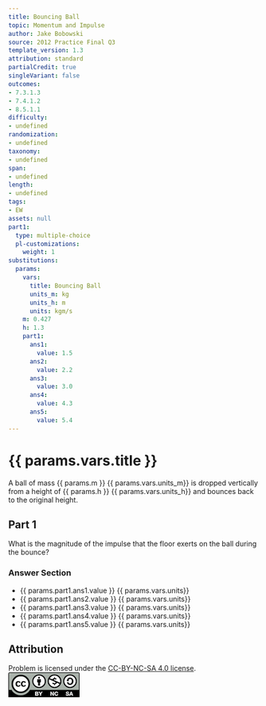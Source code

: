 ```yaml
---
title: Bouncing Ball
topic: Momentum and Impulse
author: Jake Bobowski
source: 2012 Practice Final Q3
template_version: 1.3
attribution: standard
partialCredit: true
singleVariant: false
outcomes:
- 7.3.1.3
- 7.4.1.2
- 8.5.1.1
difficulty:
- undefined
randomization:
- undefined
taxonomy:
- undefined
span:
- undefined
length:
- undefined
tags:
- EW
assets: null
part1:
  type: multiple-choice
  pl-customizations:
    weight: 1
substitutions:
  params:
    vars:
      title: Bouncing Ball
      units_m: kg
      units_h: m
      units: kgm/s
    m: 0.427
    h: 1.3
    part1:
      ans1:
        value: 1.5
      ans2:
        value: 2.2
      ans3:
        value: 3.0
      ans4:
        value: 4.3
      ans5:
        value: 5.4
---
```

# {{ params.vars.title }}
A ball of mass {{ params.m }} {{ params.vars.units_m}} is dropped vertically from a height of {{ params.h }} {{ params.vars.units_h}} and bounces back to the original height.

## Part 1

What is the magnitude of the impulse that the floor exerts on the ball during the bounce?

### Answer Section

- {{ params.part1.ans1.value }} {{ params.vars.units}}
- {{ params.part1.ans2.value }} {{ params.vars.units}}
- {{ params.part1.ans3.value }} {{ params.vars.units}}
- {{ params.part1.ans4.value }} {{ params.vars.units}}
- {{ params.part1.ans5.value }} {{ params.vars.units}}

## Attribution

Problem is licensed under the [CC-BY-NC-SA 4.0 license](https://creativecommons.org/licenses/by-nc-sa/4.0/).<br> ![The Creative Commons 4.0 license requiring attribution-BY, non-commercial-NC, and share-alike-SA license.](https://raw.githubusercontent.com/firasm/bits/master/by-nc-sa.png)